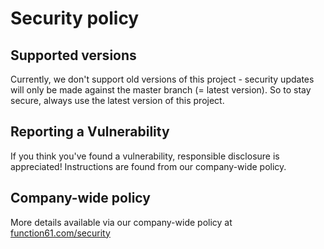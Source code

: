 Security policy
===============

Supported versions
------------------

Currently, we don't support old versions of this project - security updates will only be made
against the master branch (= latest version). So to stay secure, always use the latest
version of this project.


Reporting a Vulnerability
-------------------------

If you think you've found a vulnerability, responsible disclosure is appreciated!
Instructions are found from our company-wide policy.


Company-wide policy
-------------------

More details available via our company-wide policy at [function61.com/security](https://function61.com/security/)
